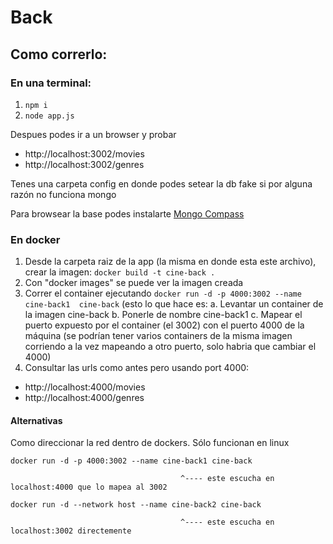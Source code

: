 # Back

## Como correrlo:
### En una terminal:
1. `npm i`
2. `node app.js`

Despues podes ir a un browser y probar
- http://localhost:3002/movies
- http://localhost:3002/genres


Tenes una carpeta config en donde podes setear la db fake si por alguna razón no funciona mongo

Para browsear la base podes instalarte [Mongo Compass](https://www.mongodb.com/es/products/compass)


### En docker

1. Desde la carpeta raiz de la app (la misma en donde esta este archivo), crear la imagen:
  `docker build -t cine-back .` 
2. Con "docker images" se puede ver la imagen creada
3. Correr el container ejecutando 
  `docker run -d -p 4000:3002 --name cine-back1  cine-back`
  (esto lo que hace es:
     a. Levantar un container de la imagen cine-back
     b. Ponerle de nombre cine-back1
     c. Mapear el puerto expuesto por el container (el 3002) con el puerto 4000 de la máquina 
      (se podrían tener varios containers de la misma imagen corriendo a la vez
       mapeando a otro puerto, solo habria que cambiar el 4000)
4. Consultar las urls como antes pero usando port 4000:       
  - http://localhost:4000/movies
  - http://localhost:4000/genres


#### Alternativas
Como direccionar la red dentro de dockers. Sólo funcionan en linux

```
docker run -d -p 4000:3002 --name cine-back1 cine-back
```
                                          ^---- este escucha en localhost:4000 que lo mapea al 3002

```
docker run -d --network host --name cine-back2 cine-back
```
                                          ^---- este escucha en localhost:3002 directemente

  